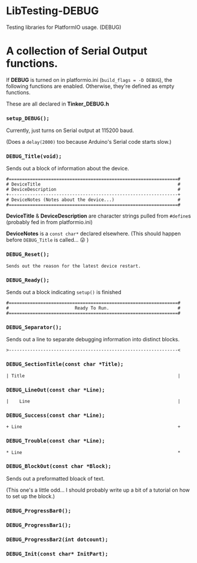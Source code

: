 # LibTesting-DEBUG
Testing libraries for PlatformIO usage. (DEBUG)

# A collection of Serial Output functions.

If **DEBUG** is turned on in platformio.ini (`build_flags = -D DEBUG`), the following functions are enabled.  Otherwise, they're defined as empty functions.

These are all declared in **Tinker_DEBUG.h**

### `setup_DEBUG();`

Currently, just turns on Serial output at 115200 baud.

(Does a `delay(2000)` too because Arduino's Serial code starts slow.)

### `DEBUG_Title(void);`

Sends out a block of information about the device.

    #================================================================#
    # DeviceTitle                                                    #
    # DeviceDescription                                              #
    +----------------------------------------------------------------+
    # DeviceNotes (Notes about the device...)                        #
    #================================================================#

**DeviceTitle** & **DeviceDescription** are character strings pulled from `#define`s (probably fed in from platformio.ini)

**DeviceNotes** is a `const char*` declared elsewhere.  (This should happen before `DEBUG_Title` is called... :stuck_out_tongue_winking_eye: )

### `DEBUG_Reset();`

    Sends out the reason for the latest device restart.

### `DEBUG_Ready();`

Sends out a block indicating `setup()` is finished

    #================================================================#
    #                         Ready To Run.                          #
    #================================================================#

### `DEBUG_Separator();`

Sends out a line to separate debugging information into distinct blocks.

    >----------------------------------------------------------------<

### `DEBUG_SectionTitle(const char *Title);`

    | Title                                                          |

### `DEBUG_LineOut(const char *Line);`

    |    Line                                                        |

### `DEBUG_Success(const char *Line);`

    + Line                                                           +

### `DEBUG_Trouble(const char *Line);`

    * Line                                                           *

### `DEBUG_BlockOut(const char *Block);`

Sends out a preformatted bloack of text.

(This one's a little odd...  I should probably write up a bit of a tutorial on how to set up the block.)

### `DEBUG_ProgressBar0();`

### `DEBUG_ProgressBar1();`

### `DEBUG_ProgressBar2(int dotcount);`

### `DEBUG_Init(const char* InitPart);`
